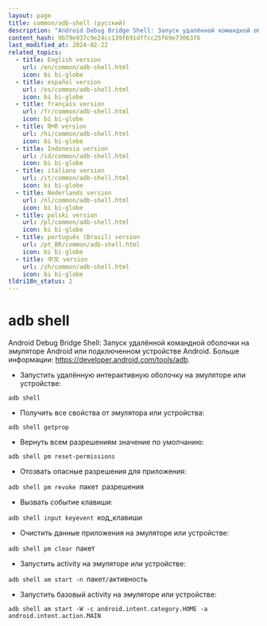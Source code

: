 ```yaml
---
layout: page
title: common/adb-shell (русский)
description: "Android Debug Bridge Shell: Запуск удалённой командной оболочки на эмуляторе Android или подключенном устройстве Android."
content_hash: 9b79e937c9e24cc139f691dffcc25f69e73063f6
last_modified_at: 2024-02-22
related_topics:
  - title: English version
    url: /en/common/adb-shell.html
    icon: bi bi-globe
  - title: español version
    url: /es/common/adb-shell.html
    icon: bi bi-globe
  - title: français version
    url: /fr/common/adb-shell.html
    icon: bi bi-globe
  - title: हिन्दी version
    url: /hi/common/adb-shell.html
    icon: bi bi-globe
  - title: Indonesia version
    url: /id/common/adb-shell.html
    icon: bi bi-globe
  - title: italiano version
    url: /it/common/adb-shell.html
    icon: bi bi-globe
  - title: Nederlands version
    url: /nl/common/adb-shell.html
    icon: bi bi-globe
  - title: polski version
    url: /pl/common/adb-shell.html
    icon: bi bi-globe
  - title: português (Brasil) version
    url: /pt_BR/common/adb-shell.html
    icon: bi bi-globe
  - title: 中文 version
    url: /zh/common/adb-shell.html
    icon: bi bi-globe
tldri18n_status: 2
---
```

# adb shell

Android Debug Bridge Shell: Запуск удалённой командной оболочки на эмуляторе Android или подключенном устройстве Android.
Больше информации: <https://developer.android.com/tools/adb>.

- Запустить удалённую интерактивную оболочку на эмуляторе или устройстве:

`adb shell`

- Получить все свойства от эмулятора или устройства:

`adb shell getprop`

- Вернуть всем разрешениям значение по умолчанию:

`adb shell pm reset-permissions`

- Отозвать опасные разрешения для приложения:

`adb shell pm revoke `<span class="tldr-var badge badge-pill bg-dark-lm bg-white-dm text-white-lm text-dark-dm font-weight-bold">пакет</span>` `<span class="tldr-var badge badge-pill bg-dark-lm bg-white-dm text-white-lm text-dark-dm font-weight-bold">разрешения</span>

- Вызвать событие клавиши:

`adb shell input keyevent `<span class="tldr-var badge badge-pill bg-dark-lm bg-white-dm text-white-lm text-dark-dm font-weight-bold">код_клавиши</span>

- Очистить данные приложения на эмуляторе или устройстве:

`adb shell pm clear `<span class="tldr-var badge badge-pill bg-dark-lm bg-white-dm text-white-lm text-dark-dm font-weight-bold">пакет</span>

- Запустить activity на эмуляторе или устройстве:

`adb shell am start -n `<span class="tldr-var badge badge-pill bg-dark-lm bg-white-dm text-white-lm text-dark-dm font-weight-bold">пакет</span>`/`<span class="tldr-var badge badge-pill bg-dark-lm bg-white-dm text-white-lm text-dark-dm font-weight-bold">активность</span>

- Запустить базовый activity на эмуляторе или устройстве:

`adb shell am start -W -c android.intent.category.HOME -a android.intent.action.MAIN`
